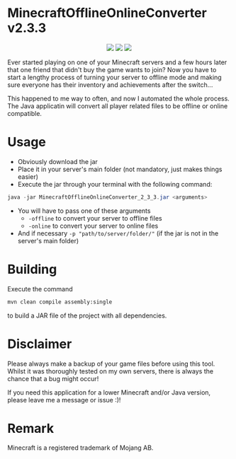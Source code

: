 # MinecraftOfflineOnlineConverter v2.3.3
<p align="center">
  <img src="https://img.shields.io/badge/version-2.3.3-blue">
  <img src="https://img.shields.io/badge/minecraft-1.20.1-green">
  <img src="https://img.shields.io/badge/java-20-red">
</p>

Ever started playing on one of your Minecraft servers and a few hours later that one friend that didn't buy the game wants to join?
Now you have to start a lengthy process of turning your server to offline mode and making sure everyone has their inventory and achievements after the switch... 

This happened to me way to often, and now I automated the whole process.
The Java applicatin will convert all player related files to be offline or online compatible.

# Usage

- Obviously download the jar
- Place it in your server's main folder (not mandatory, just makes things easier)
- Execute the jar through your terminal with the following command:
```java
java -jar MinecraftOfflineOnlineConverter_2_3_3.jar <arguments>
```
- You will have to pass one of these arguments
  - `-offline` to convert your server to offline files
  - `-online` to convert your server to online files
- And if necessary `-p "path/to/server/folder/"` (if the jar is not in the server's main folder)

# Building

Execute the command 
```zsh
mvn clean compile assembly:single
```
to build a JAR file of the project with all dependencies.

# Disclaimer

Please always make a backup of your game files before using this tool.
Whilst it was thoroughly tested on my own servers, there is always the chance that a bug might occur!

If you need this application for a lower Minecraft and/or Java version, please leave me a message or issue :)!

# Remark

Minecraft is a registered trademark of Mojang AB.
